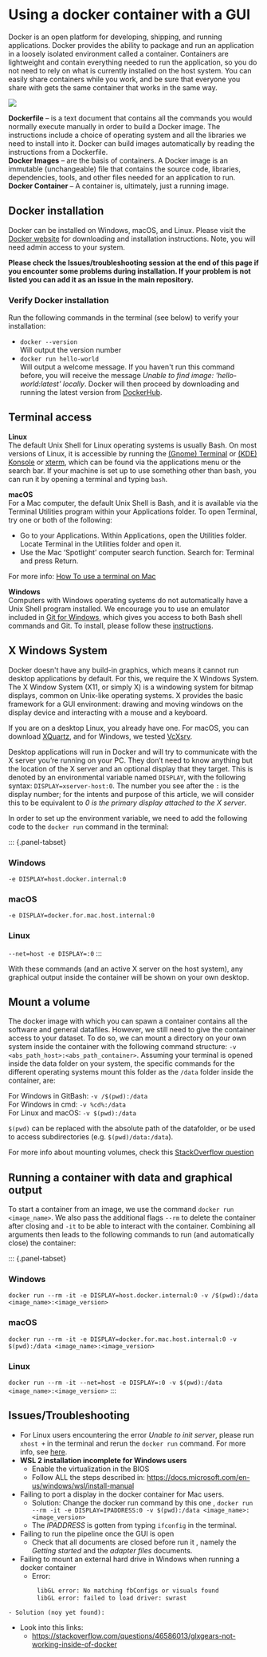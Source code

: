 <!-- ---
section: containers
title: Docker users
author_1: Maurits Kok
author_2:
--- -->

# Using a docker container with a GUI

Docker is an open platform for developing, shipping, and running applications. Docker provides the ability to package and run an application in a loosely isolated environment called a container. Containers are lightweight and contain everything needed to run the application, so you do not need to rely on what is currently installed on the host system. You can easily share containers while you work, and be sure that everyone you share with gets the same container that works in the same way.

![](https://user-images.githubusercontent.com/15414938/123805382-52543b00-d8ee-11eb-8f76-ae598d6fdb83.png)

**Dockerfile** – is a text document that contains all the commands you would normally execute manually in order to build a Docker image. The instructions include a choice of operating system and all the libraries we need to install into it. Docker can build images automatically by reading the instructions from a Dockerfile.  
**Docker Images** – are the basis of containers. A Docker image is an immutable (unchangeable) file that contains the source code, libraries, dependencies, tools, and other files needed for an application to run.  
**Docker Container** – A container is, ultimately, just a running image.

## Docker installation

Docker can be installed on Windows, macOS, and Linux. Please visit the [Docker website](https://docs.docker.com/get-docker/) for downloading and installation instructions. Note, you will need admin access to your system. 

**Please check the Issues/troubleshooting session at the end of this page if you encounter some problems during installation. If your problem is not listed you can add it as an issue in the main repository.**

### Verify Docker installation
Run the following commands in the terminal (see below) to verify your installation:

- `docker --version`   
 Will output the version number
- `docker run hello-world`  
Will output a welcome message. If you haven't run this command before, you will receive the message _Unable to find image: 'hello-world:latest' locally_. Docker will then proceed by downloading and running the latest version from [DockerHub](https://hub.docker.com/_/hello-world).

## Terminal access

**Linux**  
The default Unix Shell for Linux operating systems is usually Bash. On most versions of Linux, it is accessible by running the [(Gnome) Terminal](https://help.gnome.org/users/gnome-terminal/stable/) or [(KDE) Konsole](https://konsole.kde.org/) or [xterm](https://en.wikipedia.org/wiki/Xterm), which can be found via the applications menu or the search bar. If your machine is set up to use something other than bash, you can run it by opening a terminal and typing `bash`.

**macOS**  
For a Mac computer, the default Unix Shell is Bash, and it is available via the Terminal Utilities program within your Applications folder. To open Terminal, try one or both of the following:

- Go to your Applications. Within Applications, open the Utilities folder. Locate Terminal in the Utilities folder and open it.
- Use the Mac ‘Spotlight’ computer search function. Search for: Terminal and press Return.

For more info: [How To use a terminal on Mac](https://www.macworld.co.uk/how-to/how-use-terminal-on-mac-3608274/)

**Windows**  
Computers with Windows operating systems do not automatically have a Unix Shell program installed. We encourage you to use an emulator included in [Git for Windows](https://gitforwindows.org/), which gives you access to both Bash shell commands and Git. To install, please follow these [instructions](https://coderefinery.github.io/installation/git-in-terminal/#git-in-terminal).


## X Windows System
Docker doesn't have any build-in graphics, which means it cannot run desktop applications by default. For this, we require the X Windows System. The X Window System (X11, or simply X) is a windowing system for bitmap displays, common on Unix-like operating systems. X provides the basic framework for a GUI environment: drawing and moving windows on the display device and interacting with a mouse and a keyboard.

If you are on a desktop Linux, you already have one. For macOS, you can download [XQuartz](https://www.xquartz.org/), and for Windows, we tested [VcXsrv](https://sourceforge.net/projects/vcxsrv/).

Desktop applications will run in Docker and will try to communicate with the X server you’re running on your PC. They don’t need to know anything but the location of the X server and an optional display that they target. This is denoted by an environmental variable named `DISPLAY`, with the following syntax: `DISPLAY=xserver-host:0`. The number you see after the `:` is the display number; for the intents and purpose of this article, we will consider this to be equivalent to _0 is the primary display attached to the X server_.

In order to set up the environment variable, we need to add the following code to the `docker run` command in the terminal:

::: {.panel-tabset}

### Windows
`-e DISPLAY=host.docker.internal:0`

### macOS
`-e DISPLAY=docker.for.mac.host.internal:0`

### Linux
`--net=host -e DISPLAY=:0`
:::

With these commands (and an active X server on the host system), any graphical output inside the container will be shown on your own desktop. 

## Mount a volume

The docker image with which you can spawn a container contains all the software and general datafiles. However, we still need to give the container access to your dataset. To do so, we can mount a directory on your own system inside the container with the following command structure: `-v <abs_path_host>:<abs_path_container>`. Assuming your terminal is opened inside the data folder on your system, the specific commands for the different operating systems mount this folder as the `/data` folder inside the container, are:

For Windows in GitBash: `-v /$(pwd):/data`   
For Windows in cmd: `-v %cd%:/data`   
For Linux and macOS:  `-v $(pwd):/data`   

`$(pwd)` can be replaced with the absolute path of the datafolder, or be used to access subdirectories (e.g. `$(pwd)/data:/data`).

For more info about mounting volumes, check this [StackOverflow question](https://stackoverflow.com/questions/41485217/mount-current-directory-as-a-volume-in-docker-on-windows-10)

## Running a container with data and graphical output

To start a container from an image, we use the command `docker run <image_name>`. We also pass the additional flags `--rm` to delete the container after closing and `-it` to be able to interact with the container. Combining all arguments then leads to the following commands to run (and automatically close) the container:

::: {.panel-tabset}
### Windows
`docker run --rm -it -e DISPLAY=host.docker.internal:0 -v /$(pwd):/data <image_name>:<image_version> `

### macOS
`docker run --rm -it -e DISPLAY=docker.for.mac.host.internal:0 -v $(pwd):/data <image_name>:<image_version>`

### Linux
`docker run --rm -it --net=host -e DISPLAY=:0 -v $(pwd):/data <image_name>:<image_version>`
:::

## Issues/Troubleshooting

- For Linux users encountering the error _Unable to init server_, please run `xhost +` in the terminal and rerun the `docker run` command. For more info, see [here](https://www.thegeekstuff.com/2010/06/xhost-cannot-open-display/).
- **WSL 2 installation incomplete for Windows users** 
    - Enable the virtualization in the BIOS
    - Follow ALL the steps described in: https://docs.microsoft.com/en-us/windows/wsl/install-manual
- Failing to port a display in the docker container for Mac users.
    - Solution: Change the docker run command by this one , 
    `docker run --rm -it -e DISPLAY=IPADDRESS:0 -v $(pwd):/data <image_name>:<image_version>`
    - The *IPADDRESS* is gotten from typing `ifconfig` in the terminal. 
- Failing to run the pipeline once the GUI is open
    - Check that all documents are closed before run it , namely the *Getting started* and the *adapter files* documents. 
- Failing to mount an external hard drive in Windows when running a docker container 
    - Error:
```bash
        libGL error: No matching fbConfigs or visuals found
        libGL error: failed to load driver: swrast
```
    - Solution (noy yet found):
- Look into this links: 
    - https://stackoverflow.com/questions/46586013/glxgears-not-working-inside-of-docker
    

<!-- ## References
- https://medium.com/better-programming/running-desktop-apps-in-docker-43a70a5265c4
- https://coderefinery.github.io/installation/git-in-terminal/#git-in-terminal
- https://ucsbcarpentry.github.io/2019-10-24-gitbash/setup.html -->